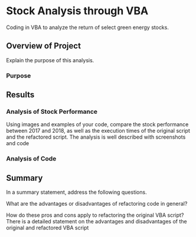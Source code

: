 # Stock Analysis through VBA

Coding in VBA to analyze the return of select green energy stocks. 

## Overview of Project

Explain the purpose of this analysis.

### Purpose

## Results


### Analysis of Stock Performance 

Using images and examples of your code, compare the stock performance between 2017 and 2018, as well as the execution times of the original script and the refactored script.
The analysis is well described with screenshots and code

### Analysis of Code 


## Summary

In a summary statement, address the following questions.

What are the advantages or disadvantages of refactoring code in general?

How do these pros and cons apply to refactoring the original VBA script?
There is a detailed statement on the advantages and disadvantages of the original and refactored VBA script 




